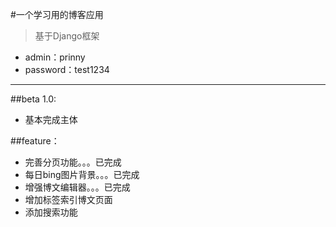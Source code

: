 #一个学习用的博客应用
> 基于Django框架

* admin：prinny
* password：test1234

***

##beta 1.0:
* 基本完成主体

##feature：

* 完善分页功能。。。已完成
* 每日bing图片背景。。。已完成
* 增强博文编辑器。。。已完成
* 增加标签索引博文页面
* 添加搜索功能
